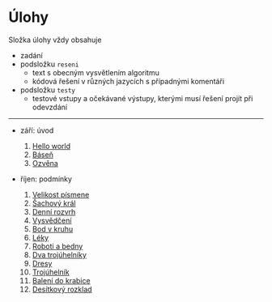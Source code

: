 # Úlohy

Složka úlohy vždy obsahuje
- zadání
- podsložku `reseni`
  - text s obecným vysvětlením algoritmu
  - kódová řešení v různých jazycích s případnými komentáři
- podsložku `testy`
  - testové vstupy a očekávané výstupy, kterými musí řešení projít při odevzdání

---

- září: úvod
  1. [Hello world](01-hello-world)
  2. [Báseň](02-basen)
  3. [Ozvěna](03-ozvena)

- říjen: podmínky
  1. [Velikost písmene](04-velikost-pismene)
  2. [Šachový král](05-sachovy-kral)
  3. [Denní rozvrh](06-denni-rozvrh)
  4. [Vysvědčení](07-vysvedceni)
  5. [Bod v kruhu](08-bod-v-kruhu)
  6. [Léky](09-leky)
  7. [Roboti a bedny](10-roboti-a-bedny)
  8. [Dva trojúhelníky](11-dva-trojuhelniky)
  9. [Dresy](12-dresy)
  10. [Trojúhelník](13-trojuhlenik)
  11. [Balení do krabice](14-baleni-do-krabice)
  12. [Desítkový rozklad](15-desitkovy-rozklad)